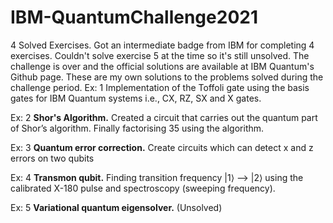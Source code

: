 # IBM-QuantumChallenge2021
4 Solved Exercises.
Got an intermediate badge from IBM for completing 4 exercises. Couldn't solve exercise 5 at the time so it's still unsolved. The challenge is over and the official solutions are available at IBM Quantum's Github page.
These are my own solutions to the problems solved during the challenge period.
Ex: 1 Implementation of the Toffoli gate using the basis gates for IBM Quantum systems i.e., CX, RZ, SX and X gates.

Ex: 2 **Shor's Algorithm.** Created a circuit that carries out the quantum part of Shor’s algorithm. Finally factorising 35 using the algorithm.

Ex: 3 **Quantum error correction.** Create circuits which can detect x and z errors on two qubits

Ex: 4 **Transmon qubit.** Finding  transition frequency |1⟩ --> |2⟩ using the calibrated X-180 pulse and spectroscopy (sweeping frequency).

Ex: 5 **Variational quantum eigensolver.** (Unsolved)
